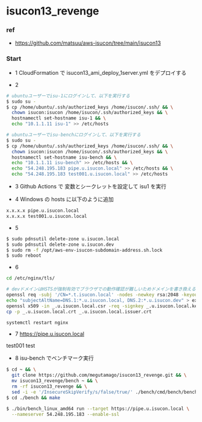 # isucon13_revenge

### ref

- https://github.com/matsuu/aws-isucon/tree/main/isucon13

### Start

- 1 CloudFormation で isucon13_ami_deploy_1server.yml をデプロイする

- 2

```bash
# ubuntuユーザーでisu-1にログインして、以下を実行する
$ sudo su -
$ cp /home/ubuntu/.ssh/authorized_keys /home/isucon/.ssh/ && \
  chown isucon:isucon /home/isucon/.ssh/authorized_keys && \
  hostnamectl set-hostname isu-1 && \
  echo "10.1.1.11 isu-1" >> /etc/hosts

# ubuntuユーザーでisu-benchにログインして、以下を実行する
$ sudo su -
$ cp /home/ubuntu/.ssh/authorized_keys /home/isucon/.ssh/ && \
  chown isucon:isucon /home/isucon/.ssh/authorized_keys && \
  hostnamectl set-hostname isu-bench && \
  echo "10.1.1.11 isu-bench" >> /etc/hosts && \
  echo "54.248.195.183 pipe.u.isucon.local" >> /etc/hosts && \
  echo "54.248.195.183 test001.u.isucon.local" >> /etc/hosts
```

- 3 Github Actions で 変数とシークレットを設定して isu1 を実行

- 4 Windows の hosts に以下のように追加

```bash
x.x.x.x pipe.u.isucon.local
x.x.x.x test001.u.isucon.local
```

- 5

```bash
$ sudo pdnsutil delete-zone u.isucon.local
$ sudo pdnsutil delete-zone u.isucon.dev
$ sudo rm -f /opt/aws-env-isucon-subdomain-address.sh.lock
$ sudo reboot
```

- 6

```bash
cd /etc/nginx/tls/

# devドメインはHSTSが強制有効でブラウザでの動作確認が難しいためドメインを書き換える
openssl req -subj '/CN=*.t.isucon.local' -nodes -newkey rsa:2048 -keyout _.u.isucon.local.key -out _.u.isucon.local.csr
echo "subjectAltName=DNS.1:*.u.isucon.local, DNS.2:*.u.isucon.dev" > extfile.txt
openssl x509 -in _.u.isucon.local.csr -req -signkey _.u.isucon.local.key -sha256 -days 3650 -out _.u.isucon.local.crt -extfile extfile.txt
cp -p _.u.isucon.local.crt _.u.isucon.local.issuer.crt

systemctl restart nginx
```

- 7 https://pipe.u.isucon.local

test001 test

- 8 isu-bench でベンチマーク実行

```bash
$ cd ~ && \
  git clone https://github.com/megutamago/isucon13_revenge.git && \
  mv isucon13_revenge/bench ~ && \
  rm -rf isucon13_revenge && \
  sed -i -e '/InsecureSkipVerify/s/false/true/' ./bench/cmd/bench/benchmarker.go ./bench/cmd/bench/bench.go
$ cd ./bench && make

$ ./bin/bench_linux_amd64 run --target https://pipe.u.isucon.local \
  --nameserver 54.248.195.183 --enable-ssl
```
